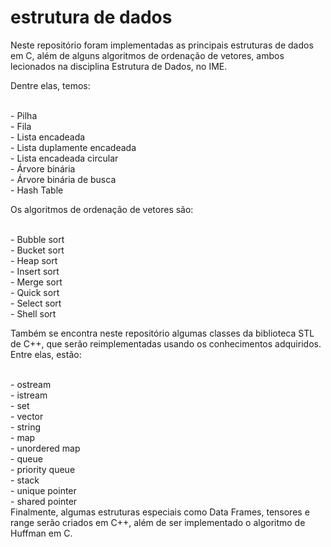 # estrutura de dados
Neste repositório foram implementadas as principais estruturas de dados em C, além de alguns algoritmos de ordenação de vetores, ambos lecionados na disciplina Estrutura de Dados, no IME.

Dentre elas, temos:

<br> - Pilha
<br> - Fila
<br> - Lista encadeada
<br> - Lista duplamente encadeada
<br> - Lista encadeada circular
<br> - Árvore binária
<br> - Árvore binária de busca
<br> - Hash Table

Os algoritmos de ordenação de vetores são:

<br> - Bubble sort
<br> - Bucket sort
<br> - Heap sort
<br> - Insert sort
<br> - Merge sort
<br> - Quick sort
<br> - Select sort
<br> - Shell sort

Também se encontra neste repositório algumas classes da biblioteca STL de C++, que serão reimplementadas usando os conhecimentos adquiridos. Entre elas, estão:

<br> - ostream
<br> - istream
<br> - set
<br> - vector
<br> - string
<br> - map
<br> - unordered map
<br> - queue
<br> - priority queue
<br> - stack
<br> - unique pointer
<br> - shared pointer
 <br> Finalmente, algumas estruturas especiais como Data Frames, tensores e range serão criados em C++, além de ser implementado o algoritmo de Huffman em C.
